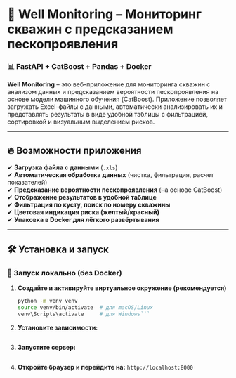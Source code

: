 # 🚀 Well Monitoring – Мониторинг скважин с предсказанием пескопроявления

### 📊 FastAPI + CatBoost + Pandas + Docker

**Well Monitoring** – это веб-приложение для мониторинга скважин с анализом данных и предсказанием вероятности пескопроявления на основе модели машинного обучения (CatBoost). Приложение позволяет загружать Excel-файлы с данными, автоматически анализировать их и представлять результаты в виде удобной таблицы с фильтрацией, сортировкой и визуальным выделением рисков.

---

## 🔥 Возможности приложения

✔ **Загрузка файла с данными** (`.xls`)  
✔ **Автоматическая обработка данных** (чистка, фильтрация, расчет показателей)  
✔ **Предсказание вероятности пескопроявления** (на основе CatBoost)  
✔ **Отображение результатов в удобной таблице**  
✔ **Фильтрация по кусту, поиск по номеру скважины**  
✔ **Цветовая индикация риска (желтый/красный)**  
✔ **Упаковка в Docker для лёгкого развёртывания**  

---

## 🛠 Установка и запуск

### 🚀 Запуск локально (без Docker)

1. **Создайте и активируйте виртуальное окружение (рекомендуется)**
   ```bash
   python -m venv venv
   source venv/bin/activate  # для macOS/Linux
   venv\Scripts\activate     # для Windows```
2. **Установите зависимости:**
   ```pip install -r requirements.txt
   ```
4. **Запустите сервер:**
   ```uvicorn backend.main:app --reload
   ```
6. **Откройте браузер и перейдите на:**
   ```http://localhost:8000```
